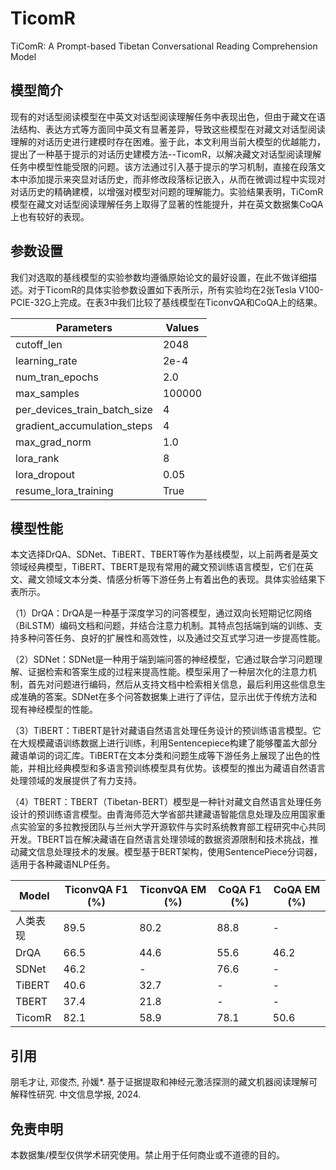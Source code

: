 # TicomR
TiComR: A Prompt-based Tibetan Conversational Reading Comprehension Model

## 模型简介
现有的对话型阅读模型在中英文对话型阅读理解任务中表现出色，但由于藏文在语法结构、表达方式等方面同中英文有显著差异，导致这些模型在对藏文对话型阅读理解的对话历史进行建模时存在困难。鉴于此，本文利用当前大模型的优越能力，提出了一种基于提示的对话历史建模方法--TicomR，以解决藏文对话型阅读理解任务中模型性能受限的问题。该方法通过引入基于提示的学习机制，直接在段落文本中添加提示来突显对话历史，而非修改段落标记嵌入，从而在微调过程中实现对对话历史的精确建模，以增强对模型对问题的理解能力。实验结果表明，TiComR模型在藏文对话型阅读理解任务上取得了显著的性能提升，并在英文数据集CoQA上也有较好的表现。

## 参数设置
我们对选取的基线模型的实验参数均遵循原始论文的最好设置，在此不做详细描述。对于TicomR的具体实验参数设置如下表所示，所有实验均在2张Tesla V100-PCIE-32G上完成。在表3中我们比较了基线模型在TiconvQA和CoQA上的结果。

| Parameters                          | Values     |
|-------------------------------------|------------|
| cutoff_len                          | 2048       |
| learning_rate                       | 2e-4       |
| num_tran_epochs                     | 2.0        |
| max_samples                         | 100000     |
| per_devices_train_batch_size        | 4          |
| gradient_accumulation_steps         | 4          |
| max_grad_norm                       | 1.0        |
| lora_rank                           | 8          |
| lora_dropout                        | 0.05       |
| resume_lora_training                | True       |

## 模型性能
本文选择DrQA、SDNet、TiBERT、TBERT等作为基线模型，以上前两者是英文领域经典模型，TiBERT、TBERT是现有常用的藏文预训练语言模型，它们在英文、藏文领域文本分类、情感分析等下游任务上有着出色的表现。具体实验结果下表所示。

（1）DrQA：DrQA是一种基于深度学习的问答模型，通过双向长短期记忆网络（BiLSTM）编码文档和问题，并结合注意力机制。其特点包括端到端的训练、支持多种问答任务、良好的扩展性和高效性，以及通过交互式学习进一步提高性能。

（2）SDNet：SDNet是一种用于端到端问答的神经模型，它通过联合学习问题理解、证据检索和答案生成的过程来提高性能。模型采用了一种层次化的注意力机制，首先对问题进行编码，然后从支持文档中检索相关信息，最后利用这些信息生成准确的答案。SDNet在多个问答数据集上进行了评估，显示出优于传统方法和现有神经模型的性能。

（3）TiBERT：TiBERT是针对藏语自然语言处理任务设计的预训练语言模型。它在大规模藏语训练数据上进行训练，利用Sentencepiece构建了能够覆盖大部分藏语单词的词汇库。TiBERT在文本分类和问题生成等下游任务上展现了出色的性能，并相比经典模型和多语言预训练模型具有优势。该模型的推出为藏语自然语言处理领域的发展提供了有力支持。

（4）TBERT：TBERT（Tibetan-BERT）模型是一种针对藏文自然语言处理任务设计的预训练语言模型。由青海师范大学省部共建藏语智能信息处理及应用国家重点实验室的多拉教授团队与兰州大学开源软件与实时系统教育部工程研究中心共同开发。TBERT旨在解决藏语在自然语言处理领域的数据资源限制和技术挑战，推动藏文信息处理技术的发展。模型基于BERT架构，使用SentencePiece分词器，适用于各种藏语NLP任务。

| Model     | TiconvQA F1 (%) | TiconvQA EM (%) | CoQA F1 (%) | CoQA EM (%) |
|-----------|------------------|-----------------|-------------|-------------|
| 人类表现  | 89.5             | 80.2            | 88.8        | -           |
| DrQA      | 66.5             | 44.6            | 55.6        | 46.2        |
| SDNet     | 46.2             | -               | 76.6        | -           |
| TiBERT    | 40.6             | 32.7            | -           | -           |
| TBERT     | 37.4             | 21.8            | -           | -           |
| TicomR    | 82.1             | 58.9            | 78.1        | 50.6        |

## 引用
朋毛才让, 邓俊杰, 孙媛*. 基于证据提取和神经元激活探测的藏文机器阅读理解可解释性研究. 中文信息学报, 2024.

## 免责申明
本数据集/模型仅供学术研究使用。禁止用于任何商业或不道德的目的。
